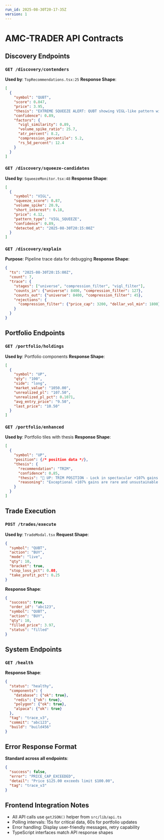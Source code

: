 ```yaml
---
run_id: 2025-08-30T20-17-35Z
version: 1
---
```


# AMC-TRADER API Contracts

## Discovery Endpoints

### `GET /discovery/contenders`
**Used by**: `TopRecommendations.tsx:25`
**Response Shape**:
```json
[
  {
    "symbol": "QUBT",
    "score": 0.847,
    "price": 3.95,
    "thesis": "EXTREME SQUEEZE ALERT: QUBT showing VIGL-like pattern with 25.7x volume spike...",
    "confidence": 0.89,
    "factors": {
      "vigl_similarity": 0.89,
      "volume_spike_ratio": 25.7,
      "atr_percent": 8.2,
      "compression_percentile": 5.2,
      "rs_5d_percent": 12.4
    }
  }
]
```

### `GET /discovery/squeeze-candidates`
**Used by**: `SqueezeMonitor.tsx:48`
**Response Shape**:
```json
[
  {
    "symbol": "VIGL",
    "squeeze_score": 0.87,
    "volume_spike": 20.9,
    "short_interest": 0.18,
    "price": 4.12,
    "pattern_type": "VIGL_SQUEEZE",
    "confidence": 0.89,
    "detected_at": "2025-08-30T20:15:00Z"
  }
]
```

### `GET /discovery/explain`
**Purpose**: Pipeline trace data for debugging
**Response Shape**:
```json
{
  "ts": "2025-08-30T20:15:00Z",
  "count": 7,
  "trace": {
    "stages": ["universe", "compression_filter", "vigl_filter"],
    "counts_in": {"universe": 8400, "compression_filter": 127},
    "counts_out": {"universe": 8400, "compression_filter": 45},
    "rejections": {
      "compression_filter": {"price_cap": 3200, "dollar_vol_min": 1800}
    }
  }
}
```

## Portfolio Endpoints

### `GET /portfolio/holdings`
**Used by**: Portfolio components
**Response Shape**:
```json
[
  {
    "symbol": "UP",
    "qty": "100",
    "side": "long",
    "market_value": "1050.00",
    "unrealized_pl": "107.50",
    "unrealized_pl_pct": 0.1071,
    "avg_entry_price": "9.50",
    "last_price": "10.50"
  }
]
```

### `GET /portfolio/enhanced`
**Used by**: Portfolio tiles with thesis
**Response Shape**:
```json
[
  {
    "symbol": "UP",
    "position": {/* position data */},
    "thesis": {
      "recommendation": "TRIM",
      "confidence": 0.85,
      "thesis": "🚀 UP: TRIM POSITION - Lock in spectacular +107% gains...",
      "reasoning": "Exceptional +107% gains are rare and unsustainable..."
    }
  }
]
```

## Trade Execution

### `POST /trades/execute`
**Used by**: `TradeModal.tsx`
**Request Shape**:
```json
{
  "symbol": "QUBT",
  "action": "BUY",
  "mode": "live",
  "qty": 10,
  "bracket": true,
  "stop_loss_pct": 0.08,
  "take_profit_pct": 0.25
}
```

**Response Shape**:
```json
{
  "success": true,
  "order_id": "abc123",
  "symbol": "QUBT",
  "action": "BUY",
  "qty": 10,
  "filled_price": 3.97,
  "status": "filled"
}
```

## System Endpoints

### `GET /health`
**Response Shape**:
```json
{
  "status": "healthy",
  "components": {
    "database": {"ok": true},
    "redis": {"ok": true},
    "polygon": {"ok": true},
    "alpaca": {"ok": true}
  },
  "tag": "trace_v3",
  "commit": "abc123",
  "build": "build456"
}
```

## Error Response Format
**Standard across all endpoints**:
```json
{
  "success": false,
  "error": "PRICE_CAP_EXCEEDED",
  "detail": "Price $125.00 exceeds limit $100.00",
  "tag": "trace_v3"
}
```

## Frontend Integration Notes
- All API calls use `getJSON()` helper from `src/lib/api.ts`
- Polling intervals: 15s for critical data, 60s for portfolio updates
- Error handling: Display user-friendly messages, retry capability
- TypeScript interfaces match API response shapes